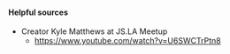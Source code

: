 #### Helpful sources

- Creator Kyle Matthews at JS.LA Meetup 
  - https://www.youtube.com/watch?v=U6SWCTrPtn8 
